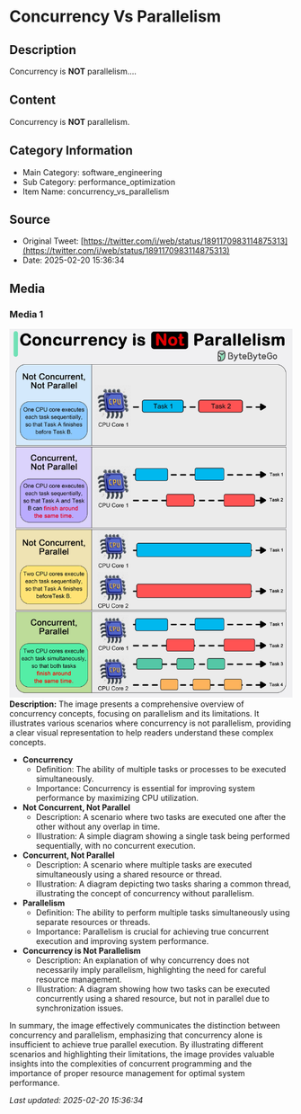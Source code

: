 # Concurrency Vs Parallelism

## Description
Concurrency is 𝐍𝐎𝐓 parallelism....

## Content
Concurrency is 𝐍𝐎𝐓 parallelism.

## Category Information

- Main Category: software_engineering
- Sub Category: performance_optimization
- Item Name: concurrency_vs_parallelism

## Source

- Original Tweet: [https://twitter.com/i/web/status/1891170983114875313](https://twitter.com/i/web/status/1891170983114875313)
- Date: 2025-02-20 15:36:34

## Media

### Media 1
![media_0](./media_0.jpg)
**Description:** The image presents a comprehensive overview of concurrency concepts, focusing on parallelism and its limitations. It illustrates various scenarios where concurrency is not parallelism, providing a clear visual representation to help readers understand these complex concepts.

* **Concurrency**
	+ Definition: The ability of multiple tasks or processes to be executed simultaneously.
	+ Importance: Concurrency is essential for improving system performance by maximizing CPU utilization.
* **Not Concurrent, Not Parallel**
	+ Description: A scenario where two tasks are executed one after the other without any overlap in time.
	+ Illustration: A simple diagram showing a single task being performed sequentially, with no concurrent execution.
* **Concurrent, Not Parallel**
	+ Description: A scenario where multiple tasks are executed simultaneously using a shared resource or thread.
	+ Illustration: A diagram depicting two tasks sharing a common thread, illustrating the concept of concurrency without parallelism.
* **Parallelism**
	+ Definition: The ability to perform multiple tasks simultaneously using separate resources or threads.
	+ Importance: Parallelism is crucial for achieving true concurrent execution and improving system performance.
* **Concurrency is Not Parallelism**
	+ Description: An explanation of why concurrency does not necessarily imply parallelism, highlighting the need for careful resource management.
	+ Illustration: A diagram showing how two tasks can be executed concurrently using a shared resource, but not in parallel due to synchronization issues.

In summary, the image effectively communicates the distinction between concurrency and parallelism, emphasizing that concurrency alone is insufficient to achieve true parallel execution. By illustrating different scenarios and highlighting their limitations, the image provides valuable insights into the complexities of concurrent programming and the importance of proper resource management for optimal system performance.


*Last updated: 2025-02-20 15:36:34*